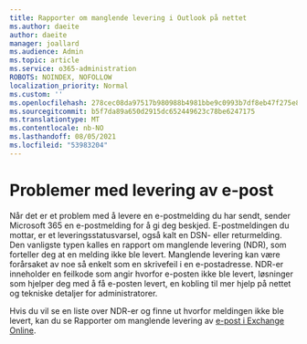 ```yaml
---
title: Rapporter om manglende levering i Outlook på nettet
ms.author: daeite
author: daeite
manager: joallard
ms.audience: Admin
ms.topic: article
ms.service: o365-administration
ROBOTS: NOINDEX, NOFOLLOW
localization_priority: Normal
ms.custom: ''
ms.openlocfilehash: 278cec08da97517b980988b4981bbe9c0993b7df8eb47f275e8bb5572495916d
ms.sourcegitcommit: b5f7da89a650d2915dc652449623c78be6247175
ms.translationtype: MT
ms.contentlocale: nb-NO
ms.lasthandoff: 08/05/2021
ms.locfileid: "53983204"
---
```

# <a name="issues-with-email-delivery"></a>Problemer med levering av e-post

Når det er et problem med å levere en e-postmelding du har sendt, sender Microsoft 365 en e-postmelding for å gi deg beskjed. E-postmeldingen du mottar, er et leveringsstatusvarsel, også kalt en DSN- eller returmelding. Den vanligste typen kalles en rapport om manglende levering (NDR), som forteller deg at en melding ikke ble levert. Manglende levering kan være forårsaket av noe så enkelt som en skrivefeil i en e-postadresse. NDR-er inneholder en feilkode som angir hvorfor e-posten ikke ble levert, løsninger som hjelper deg med å få e-posten levert, en kobling til mer hjelp på nettet og tekniske detaljer for administratorer.

Hvis du vil se en liste over NDR-er og finne ut hvorfor meldingen ikke ble levert, kan du se Rapporter om manglende levering av [e-post i Exchange Online](https://docs.microsoft.com/exchange/mail-flow-best-practices/non-delivery-reports-in-exchange-online/non-delivery-reports-in-exchange-online).
